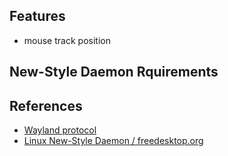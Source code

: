 ## Features

- mouse track position

## New-Style Daemon Rquirements


## References

- [Wayland protocol](https://wayland.freedesktop.org/)
- [Linux New-Style Daemon / freedesktop.org](https://www.freedesktop.org/software/systemd/man/latest/daemon.html)
